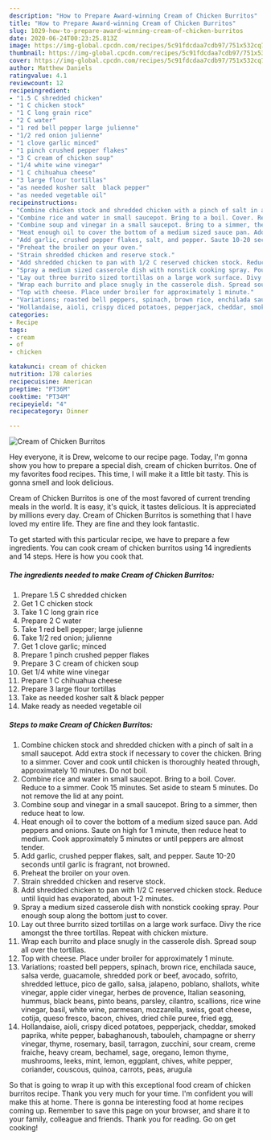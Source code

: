```yaml
---
description: "How to Prepare Award-winning Cream of Chicken Burritos"
title: "How to Prepare Award-winning Cream of Chicken Burritos"
slug: 1029-how-to-prepare-award-winning-cream-of-chicken-burritos
date: 2020-06-24T00:23:25.813Z
image: https://img-global.cpcdn.com/recipes/5c91fdcdaa7cdb97/751x532cq70/cream-of-chicken-burritos-recipe-main-photo.jpg
thumbnail: https://img-global.cpcdn.com/recipes/5c91fdcdaa7cdb97/751x532cq70/cream-of-chicken-burritos-recipe-main-photo.jpg
cover: https://img-global.cpcdn.com/recipes/5c91fdcdaa7cdb97/751x532cq70/cream-of-chicken-burritos-recipe-main-photo.jpg
author: Matthew Daniels
ratingvalue: 4.1
reviewcount: 12
recipeingredient:
- "1.5 C shredded chicken"
- "1 C chicken stock"
- "1 C long grain rice"
- "2 C water"
- "1 red bell pepper large julienne"
- "1/2 red onion julienne"
- "1 clove garlic minced"
- "1 pinch crushed pepper flakes"
- "3 C cream of chicken soup"
- "1/4 white wine vinegar"
- "1 C chihuahua cheese"
- "3 large flour tortillas"
- "as needed kosher salt  black pepper"
- "as needed vegetable oil"
recipeinstructions:
- "Combine chicken stock and shredded chicken with a pinch of salt in a small saucepot. Add extra stock if necessary to cover the chicken. Bring to a simmer. Cover and cook until chicken is thoroughly heated through, approximately 10 minutes. Do not boil."
- "Combine rice and water in small saucepot. Bring to a boil. Cover. Reduce to a simmer. Cook 15 minutes. Set aside to steam 5 minutes. Do not remove the lid at any point."
- "Combine soup and vinegar in a small saucepot. Bring to a simmer, then reduce heat to low."
- "Heat enough oil to cover the bottom of a medium sized sauce pan. Add peppers and onions. Saute on high for 1 minute, then reduce heat to medium. Cook approximately 5 minutes or until peppers are almost tender."
- "Add garlic, crushed pepper flakes, salt, and pepper. Saute 10-20 seconds until garlic is fragrant, not browned."
- "Preheat the broiler on your oven."
- "Strain shredded chicken and reserve stock."
- "Add shredded chicken to pan with 1/2 C reserved chicken stock. Reduce until liquid has evaporated, about 1-2 minutes."
- "Spray a medium sized casserole dish with nonstick cooking spray. Pour enough soup along the bottom just to cover."
- "Lay out three burrito sized tortillas on a large work surface. Divy the rice amongst the three tortillas. Repeat with chicken mixture."
- "Wrap each burrito and place snugly in the casserole dish. Spread soup all over the tortillas."
- "Top with cheese. Place under broiler for approximately 1 minute."
- "Variations; roasted bell peppers, spinach, brown rice, enchilada sauce, salsa verde, guacamole, shredded pork or beef, avocado, sofrito, shredded lettuce, pico de gallo, salsa, jalapeno, poblano, shallots, white vinegar, apple cider vinegar, herbes de provence, Italian seasoning, hummus, black beans, pinto beans, parsley, cilantro, scallions, rice wine vinegar, basil, white wine, parmesan, mozzarella, swiss, goat cheese, cotija, queso fresco, bacon, chives, dried chile puree, fried egg,"
- "Hollandaise, aioli, crispy diced potatoes, pepperjack, cheddar, smoked paprika, white pepper, babaghanoush, tabouleh, champagne or sherry vinegar, thyme, rosemary, basil, tarragon, zucchini, sour cream, creme fraiche, heavy cream, bechamel, sage, oregano, lemon thyme, mushrooms, leeks, mint, lemon, eggplant, chives, white pepper, coriander, couscous, quinoa, carrots, peas, arugula"
categories:
- Recipe
tags:
- cream
- of
- chicken

katakunci: cream of chicken 
nutrition: 178 calories
recipecuisine: American
preptime: "PT36M"
cooktime: "PT34M"
recipeyield: "4"
recipecategory: Dinner

---
```



![Cream of Chicken Burritos](https://img-global.cpcdn.com/recipes/5c91fdcdaa7cdb97/751x532cq70/cream-of-chicken-burritos-recipe-main-photo.jpg)

Hey everyone, it is Drew, welcome to our recipe page. Today, I'm gonna show you how to prepare a special dish, cream of chicken burritos. One of my favorites food recipes. This time, I will make it a little bit tasty. This is gonna smell and look delicious.

Cream of Chicken Burritos is one of the most favored of current trending meals in the world. It is easy, it's quick, it tastes delicious. It is appreciated by millions every day. Cream of Chicken Burritos is something that I have loved my entire life. They are fine and they look fantastic.




To get started with this particular recipe, we have to prepare a few ingredients. You can cook cream of chicken burritos using 14 ingredients and 14 steps. Here is how you cook that.

<!--inarticleads1-->

##### The ingredients needed to make Cream of Chicken Burritos:

1. Prepare 1.5 C shredded chicken
1. Get 1 C chicken stock
1. Take 1 C long grain rice
1. Prepare 2 C water
1. Take 1 red bell pepper; large julienne
1. Take 1/2 red onion; julienne
1. Get 1 clove garlic; minced
1. Prepare 1 pinch crushed pepper flakes
1. Prepare 3 C cream of chicken soup
1. Get 1/4 white wine vinegar
1. Prepare 1 C chihuahua cheese
1. Prepare 3 large flour tortillas
1. Take as needed kosher salt &amp; black pepper
1. Make ready as needed vegetable oil




<!--inarticleads2-->

##### Steps to make Cream of Chicken Burritos:

1. Combine chicken stock and shredded chicken with a pinch of salt in a small saucepot. Add extra stock if necessary to cover the chicken. Bring to a simmer. Cover and cook until chicken is thoroughly heated through, approximately 10 minutes. Do not boil.
1. Combine rice and water in small saucepot. Bring to a boil. Cover. Reduce to a simmer. Cook 15 minutes. Set aside to steam 5 minutes. Do not remove the lid at any point.
1. Combine soup and vinegar in a small saucepot. Bring to a simmer, then reduce heat to low.
1. Heat enough oil to cover the bottom of a medium sized sauce pan. Add peppers and onions. Saute on high for 1 minute, then reduce heat to medium. Cook approximately 5 minutes or until peppers are almost tender.
1. Add garlic, crushed pepper flakes, salt, and pepper. Saute 10-20 seconds until garlic is fragrant, not browned.
1. Preheat the broiler on your oven.
1. Strain shredded chicken and reserve stock.
1. Add shredded chicken to pan with 1/2 C reserved chicken stock. Reduce until liquid has evaporated, about 1-2 minutes.
1. Spray a medium sized casserole dish with nonstick cooking spray. Pour enough soup along the bottom just to cover.
1. Lay out three burrito sized tortillas on a large work surface. Divy the rice amongst the three tortillas. Repeat with chicken mixture.
1. Wrap each burrito and place snugly in the casserole dish. Spread soup all over the tortillas.
1. Top with cheese. Place under broiler for approximately 1 minute.
1. Variations; roasted bell peppers, spinach, brown rice, enchilada sauce, salsa verde, guacamole, shredded pork or beef, avocado, sofrito, shredded lettuce, pico de gallo, salsa, jalapeno, poblano, shallots, white vinegar, apple cider vinegar, herbes de provence, Italian seasoning, hummus, black beans, pinto beans, parsley, cilantro, scallions, rice wine vinegar, basil, white wine, parmesan, mozzarella, swiss, goat cheese, cotija, queso fresco, bacon, chives, dried chile puree, fried egg,
1. Hollandaise, aioli, crispy diced potatoes, pepperjack, cheddar, smoked paprika, white pepper, babaghanoush, tabouleh, champagne or sherry vinegar, thyme, rosemary, basil, tarragon, zucchini, sour cream, creme fraiche, heavy cream, bechamel, sage, oregano, lemon thyme, mushrooms, leeks, mint, lemon, eggplant, chives, white pepper, coriander, couscous, quinoa, carrots, peas, arugula




So that is going to wrap it up with this exceptional food cream of chicken burritos recipe. Thank you very much for your time. I'm confident you will make this at home. There is gonna be interesting food at home recipes coming up. Remember to save this page on your browser, and share it to your family, colleague and friends. Thank you for reading. Go on get cooking!

